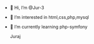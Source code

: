 - 👋 Hi, I’m @Jur-3
- 👀 I’m interested in html,css,php,mysql
- 🌱 I’m currently learning php-symfony
   
   Juraj
